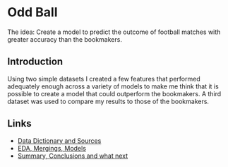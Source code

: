 # Odd Ball

The idea: Create a model to predict the outcome of football matches with greater accuracy than the bookmakers.

## Introduction

Using two simple datasets I created a few features that performed adequately enough across a variety of models to make me think that it is possible to create a model that could outperform the bookmakers. A third dataset was used to compare my results to those of the bookmakers.

## Links

- [Data Dictionary and Sources](https://github.com/waynespaull/footy/tree/master/data_dictionary_and_sources)
- [EDA, Mergings, Models](https://github.com/waynespaull/footy/tree/master/eda_models_mergings)
- [Summary, Conclusions and what next](https://github.com/waynespaull/footy/tree/master/summary)


